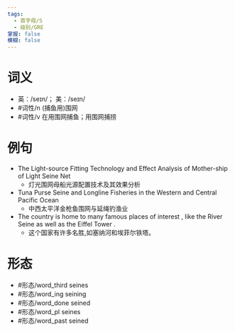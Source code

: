 ```yaml
---
tags:
  - 首字母/S
  - 级别/GRE
掌握: false
模糊: false
---
```

# 词义
- 英：/seɪn/； 美：/seɪn/
- #词性/n  (捕鱼用)围网
- #词性/v  在用围网捕鱼；用围网捕捞
# 例句
- The Light-source Fitting Technology and Effect Analysis of Mother-ship of Light Seine Net
	- 灯光围网母船光源配置技术及其效果分析
- Tuna Purse Seine and Longline Fisheries in the Western and Central Pacific Ocean
	- 中西太平洋金枪鱼围网与延绳钓渔业
- The country is home to many famous places of interest , like the River Seine as well as the Eiffel Tower .
	- 这个国家有许多名胜,如塞纳河和埃菲尔铁塔。
# 形态
- #形态/word_third seines
- #形态/word_ing seining
- #形态/word_done seined
- #形态/word_pl seines
- #形态/word_past seined
